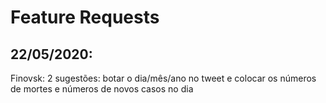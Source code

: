 # Feature Requests

## 22/05/2020:
Finovsk: 2 sugestões: botar o dia/mês/ano no tweet e colocar os números de mortes e números de novos casos no dia